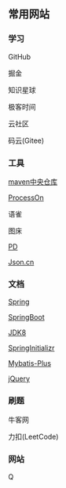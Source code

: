 ## 常用网站

### 学习

GitHub

掘金

知识星球

极客时间

云社区

码云(Gitee)

### 工具

[maven中央仓库](https://mvnrepository.com/)

[ProcessOn](https://www.processon.com/)

语雀

图床

[PD](http://powerdesigner.de/)

[Json.cn](https://www.json.cn/)

### 文档

[Spring](https://spring.io/)

[SpringBoot](https://docs.spring.io/spring-boot/docs/1.5.22.RELEASE/reference/html/)

[JDK8](https://docs.oracle.com/javase/8/docs/api/)

[SpringInitializr](https://start.spring.io/)

[Mybatis-Plus](https://mp.baomidou.com/)

[jQuery](https://jquery.com/)

### 刷题

牛客网

力扣(LeetCode)

### 网站

Q